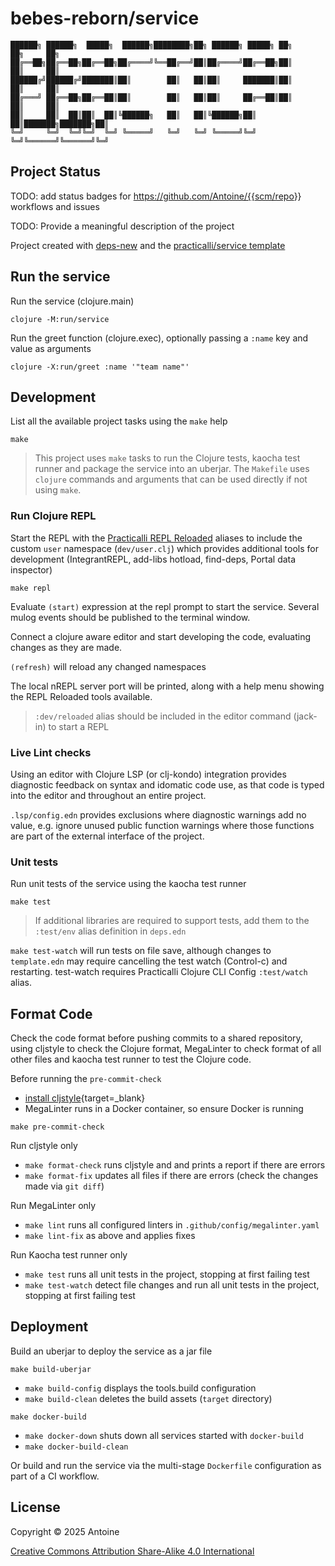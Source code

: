 # bebes-reborn/service

```none
██████╗ ██████╗  █████╗  ██████╗████████╗██╗ ██████╗ █████╗ ██╗     ██╗     ██╗
██╔══██╗██╔══██╗██╔══██╗██╔════╝╚══██╔══╝██║██╔════╝██╔══██╗██║     ██║     ██║
██████╔╝██████╔╝███████║██║        ██║   ██║██║     ███████║██║     ██║     ██║
██╔═══╝ ██╔══██╗██╔══██║██║        ██║   ██║██║     ██╔══██║██║     ██║     ██║
██║     ██║  ██║██║  ██║╚██████╗   ██║   ██║╚██████╗██║  ██║███████╗███████╗██║
╚═╝     ╚═╝  ╚═╝╚═╝  ╚═╝ ╚═════╝   ╚═╝   ╚═╝ ╚═════╝╚═╝  ╚═╝╚══════╝╚══════╝╚═╝
```

## Project Status

TODO: add status badges for <https://github.com/Antoine/{{scm/repo>}} workflows and issues

TODO: Provide a meaningful description of the project

Project created with [deps-new](https://github.com/seancorfield/deps-new) and the [practicalli/service template](https://github.com/practicalli/project-templates)

## Run the service

Run the service (clojure.main)

```shell
clojure -M:run/service
```

Run the greet function (clojure.exec), optionally passing a `:name` key and value as arguments

```shell
clojure -X:run/greet :name '"team name"'
```

## Development

List all the available project tasks using the `make` help

```shell
make
```

> This project uses `make` tasks to run the Clojure tests, kaocha test runner and package the service into an uberjar.  The `Makefile` uses `clojure` commands and arguments that can be used directly if not using `make`.

### Run Clojure REPL

Start the REPL with the [Practicalli REPL Reloaded](https://practical.li/clojure/clojure-cli/repl-reloaded/) aliases to include the custom `user` namespace (`dev/user.clj`) which provides additional tools for development (IntegrantREPL, add-libs hotload, find-deps, Portal data inspector)

```shell
make repl
```

Evaluate `(start)` expression at the repl prompt to start the service.  Several mulog events should be published to the terminal window.

Connect a clojure aware editor and start developing the code, evaluating changes as they are made.

`(refresh)` will reload any changed namespaces

The local nREPL server port will be printed, along with a help menu showing the REPL Reloaded tools available.

> `:dev/reloaded` alias should be included in the editor command (jack-in) to start a REPL


### Live Lint checks

Using an editor with Clojure LSP (or clj-kondo) integration provides diagnostic feedback on syntax and idomatic code use, as that code is typed into the editor and throughout an entire project.

`.lsp/config.edn` provides exclusions where diagnostic warnings add no value, e.g. ignore unused public function warnings where those functions are part of the external interface of the project.


### Unit tests

Run unit tests of the service using the kaocha test runner

```shell
make test
```

> If additional libraries are required to support tests, add them to the `:test/env` alias definition in `deps.edn`

`make test-watch` will run tests on file save, although changes to `template.edn` may require cancelling the test watch (Control-c) and restarting.  test-watch requires Practicalli Clojure CLI Config `:test/watch` alias.

## Format Code

Check the code format before pushing commits to a shared repository, using cljstyle to check the Clojure format, MegaLinter to check format of all other files and kaocha test runner to test the Clojure code.

Before running the `pre-commit-check`

- [install cljstyle](https://github.com/greglook/cljstyle/releases){target=_blank}
- MegaLinter runs in a Docker container, so ensure Docker is running

```shell
make pre-commit-check
```

Run cljstyle only

- `make format-check` runs cljstyle and and prints a report if there are errors
- `make format-fix` updates all files if there are errors (check the changes made via `git diff`)

Run MegaLinter only

- `make lint` runs all configured linters in `.github/config/megalinter.yaml`
- `make lint-fix` as above and applies fixes

Run Kaocha test runner only

- `make test` runs all unit tests in the project, stopping at first failing test
- `make test-watch` detect file changes and run all unit tests in the project, stopping at first failing test


## Deployment

Build an uberjar to deploy the service as a jar file

```shell
make build-uberjar
```

- `make build-config` displays the tools.build configuration
- `make build-clean` deletes the build assets (`target` directory)

```shell
make docker-build
```

- `make docker-down` shuts down all services started with `docker-build`
- `make docker-build-clean`

Or build and run the service via the multi-stage `Dockerfile` configuration as part of a CI workflow.


## License

Copyright © 2025 Antoine

[Creative Commons Attribution Share-Alike 4.0 International](http://creativecommons.org/licenses/by-sa/4.0/")
